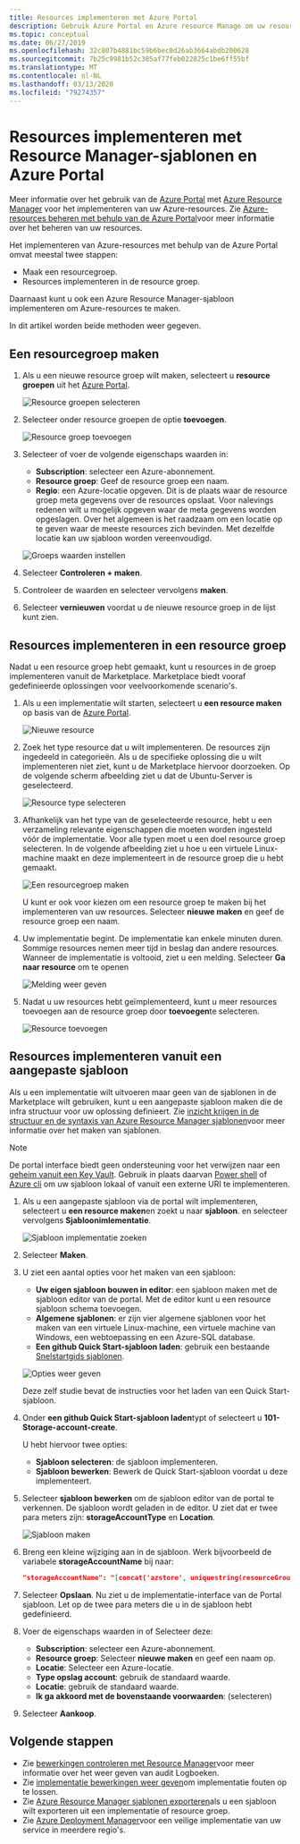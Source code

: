 ```yaml
---
title: Resources implementeren met Azure Portal
description: Gebruik Azure Portal en Azure resource Manage om uw resources te implementeren in een resource groep in uw abonnement.
ms.topic: conceptual
ms.date: 06/27/2019
ms.openlocfilehash: 32c807b4881bc59b6bec0d26ab3664abdb200628
ms.sourcegitcommit: 7b25c9981b52c385af77feb022825c1be6ff55bf
ms.translationtype: MT
ms.contentlocale: nl-NL
ms.lasthandoff: 03/13/2020
ms.locfileid: "79274357"
---
```

# <a name="deploy-resources-with-resource-manager-templates-and-azure-portal"></a>Resources implementeren met Resource Manager-sjablonen en Azure Portal

Meer informatie over het gebruik van de [Azure Portal](https://portal.azure.com) met [Azure Resource Manager](overview.md) voor het implementeren van uw Azure-resources. Zie [Azure-resources beheren met behulp van de Azure Portal](../management/manage-resources-portal.md)voor meer informatie over het beheren van uw resources.

Het implementeren van Azure-resources met behulp van de Azure Portal omvat meestal twee stappen:

- Maak een resourcegroep.
- Resources implementeren in de resource groep.

Daarnaast kunt u ook een Azure Resource Manager-sjabloon implementeren om Azure-resources te maken.

In dit artikel worden beide methoden weer gegeven.

## <a name="create-a-resource-group"></a>Een resourcegroep maken

1. Als u een nieuwe resource groep wilt maken, selecteert u **resource groepen** uit het [Azure Portal](https://portal.azure.com).

   ![Resource groepen selecteren](./media/deploy-portal/select-resource-groups.png)

1. Selecteer onder resource groepen de optie **toevoegen**.

   ![Resource groep toevoegen](./media/deploy-portal/add-resource-group.png)

1. Selecteer of voer de volgende eigenschaps waarden in:

    - **Subscription**: selecteer een Azure-abonnement.
    - **Resource groep**: Geef de resource groep een naam.
    - **Regio**: een Azure-locatie opgeven. Dit is de plaats waar de resource groep meta gegevens over de resources opslaat. Voor nalevings redenen wilt u mogelijk opgeven waar de meta gegevens worden opgeslagen. Over het algemeen is het raadzaam om een locatie op te geven waar de meeste resources zich bevinden. Met dezelfde locatie kan uw sjabloon worden vereenvoudigd.

   ![Groeps waarden instellen](./media/deploy-portal/set-group-properties.png)

1. Selecteer **Controleren + maken**.
1. Controleer de waarden en selecteer vervolgens **maken**.
1. Selecteer **vernieuwen** voordat u de nieuwe resource groep in de lijst kunt zien.

## <a name="deploy-resources-to-a-resource-group"></a>Resources implementeren in een resource groep

Nadat u een resource groep hebt gemaakt, kunt u resources in de groep implementeren vanuit de Marketplace. Marketplace biedt vooraf gedefinieerde oplossingen voor veelvoorkomende scenario's.

1. Als u een implementatie wilt starten, selecteert u **een resource maken** op basis van de [Azure Portal](https://portal.azure.com).

   ![Nieuwe resource](./media/deploy-portal/new-resources.png)

1. Zoek het type resource dat u wilt implementeren. De resources zijn ingedeeld in categorieën. Als u de specifieke oplossing die u wilt implementeren niet ziet, kunt u de Marketplace hiervoor doorzoeken. Op de volgende scherm afbeelding ziet u dat de Ubuntu-Server is geselecteerd.

   ![Resource type selecteren](./media/deploy-portal/select-resource-type.png)

1. Afhankelijk van het type van de geselecteerde resource, hebt u een verzameling relevante eigenschappen die moeten worden ingesteld vóór de implementatie. Voor alle typen moet u een doel resource groep selecteren. In de volgende afbeelding ziet u hoe u een virtuele Linux-machine maakt en deze implementeert in de resource groep die u hebt gemaakt.

   ![Een resourcegroep maken](./media/deploy-portal/select-existing-group.png)

   U kunt er ook voor kiezen om een resource groep te maken bij het implementeren van uw resources. Selecteer **nieuwe maken** en geef de resource groep een naam.

1. Uw implementatie begint. De implementatie kan enkele minuten duren. Sommige resources nemen meer tijd in beslag dan andere resources. Wanneer de implementatie is voltooid, ziet u een melding. Selecteer **Ga naar resource** om te openen

   ![Melding weer geven](./media/deploy-portal/view-notification.png)

1. Nadat u uw resources hebt geïmplementeerd, kunt u meer resources toevoegen aan de resource groep door **toevoegen**te selecteren.

   ![Resource toevoegen](./media/deploy-portal/add-resource.png)

## <a name="deploy-resources-from-custom-template"></a>Resources implementeren vanuit een aangepaste sjabloon

Als u een implementatie wilt uitvoeren maar geen van de sjablonen in de Marketplace wilt gebruiken, kunt u een aangepaste sjabloon maken die de infra structuur voor uw oplossing definieert. Zie [inzicht krijgen in de structuur en de syntaxis van Azure Resource Manager sjablonen](template-syntax.md)voor meer informatie over het maken van sjablonen.

> [!NOTE]
> De portal interface biedt geen ondersteuning voor het verwijzen naar een [geheim vanuit een Key Vault](key-vault-parameter.md). Gebruik in plaats daarvan [Power shell](deploy-powershell.md) of [Azure cli](deploy-cli.md) om uw sjabloon lokaal of vanuit een externe URI te implementeren.

1. Als u een aangepaste sjabloon via de portal wilt implementeren, selecteert u **een resource maken**en zoekt u naar **sjabloon**. en selecteer vervolgens **Sjabloonimlementatie**.

   ![Sjabloon implementatie zoeken](./media/deploy-portal/search-template.png)

1. Selecteer **Maken**.
1. U ziet een aantal opties voor het maken van een sjabloon:

    - **Uw eigen sjabloon bouwen in editor**: een sjabloon maken met de sjabloon editor van de portal.  Met de editor kunt u een resource sjabloon schema toevoegen.
    - **Algemene sjablonen**: er zijn vier algemene sjablonen voor het maken van een virtuele Linux-machine, een virtuele machine van Windows, een webtoepassing en een Azure-SQL database.
    - **Een github Quick Start-sjabloon laden**: gebruik een bestaande [Snelstartgids sjablonen](https://azure.microsoft.com/resources/templates/).

   ![Opties weer geven](./media/deploy-portal/see-options.png)

    Deze zelf studie bevat de instructies voor het laden van een Quick Start-sjabloon.

1. Onder **een github Quick Start-sjabloon laden**typt of selecteert u **101-Storage-account-create**.

    U hebt hiervoor twee opties:

    - **Sjabloon selecteren**: de sjabloon implementeren.
    - **Sjabloon bewerken**: Bewerk de Quick Start-sjabloon voordat u deze implementeert.

1. Selecteer **sjabloon bewerken** om de sjabloon editor van de portal te verkennen. De sjabloon wordt geladen in de editor. U ziet dat er twee para meters zijn: **storageAccountType** en **Location**.

   ![Sjabloon maken](./media/deploy-portal/show-json.png)

1. Breng een kleine wijziging aan in de sjabloon. Werk bijvoorbeeld de variabele **storageAccountName** bij naar:

    ```json
    "storageAccountName": "[concat('azstore', uniquestring(resourceGroup().id))]"
    ```

1. Selecteer **Opslaan**. Nu ziet u de implementatie-interface van de Portal sjabloon. Let op de twee para meters die u in de sjabloon hebt gedefinieerd.
1. Voer de eigenschaps waarden in of Selecteer deze:

    - **Subscription**: selecteer een Azure-abonnement.
    - **Resource groep**: Selecteer **nieuwe maken** en geef een naam op.
    - **Locatie**: Selecteer een Azure-locatie.
    - **Type opslag account**: gebruik de standaard waarde.
    - **Locatie**: gebruik de standaard waarde.
    - **Ik ga akkoord met de bovenstaande voorwaarden**: (selecteren)

1. Selecteer **Aankoop**.

## <a name="next-steps"></a>Volgende stappen

- Zie [bewerkingen controleren met Resource Manager](../management/view-activity-logs.md)voor meer informatie over het weer geven van audit Logboeken.
- Zie [implementatie bewerkingen weer geven](deployment-history.md)om implementatie fouten op te lossen.
- Zie [Azure Resource Manager sjablonen exporteren](export-template-portal.md)als u een sjabloon wilt exporteren uit een implementatie of resource groep.
- Zie [Azure Deployment Manager](deployment-manager-overview.md)voor een veilige implementatie van uw service in meerdere regio's.
